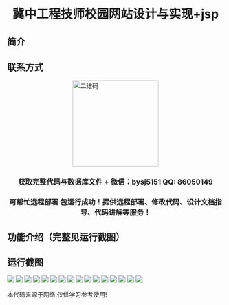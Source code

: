 <p><h1 align="center">冀中工程技师校园网站设计与实现+jsp</h1></p>

## 简介

## 联系方式
<img src="https://bs-1329754181.cos.ap-shanghai.myqcloud.com/wx.jpg" alt="二维码" style="display: block; margin: 0 auto;" width="200px">
<p><h3 align="center">获取完整代码与数据库文件 + 微信：bysj5151 QQ: 86050149</h3></p>
<p><h3 align="center">可帮忙远程部署 包运行成功！提供远程部署、修改代码、设计文档指导、代码讲解等服务！</h3></p>

## 功能介绍（完整见运行截图）

## 运行截图
![](https://bs-1329754181.cos.ap-shanghai.myqcloud.com/ssm/JizhongProjectTechnicianCampusWebsite/img/001.jpg)
![](https://bs-1329754181.cos.ap-shanghai.myqcloud.com/ssm/JizhongProjectTechnicianCampusWebsite/img/002.jpg)
![](https://bs-1329754181.cos.ap-shanghai.myqcloud.com/ssm/JizhongProjectTechnicianCampusWebsite/img/003.jpg)
![](https://bs-1329754181.cos.ap-shanghai.myqcloud.com/ssm/JizhongProjectTechnicianCampusWebsite/img/004.jpg)
![](https://bs-1329754181.cos.ap-shanghai.myqcloud.com/ssm/JizhongProjectTechnicianCampusWebsite/img/005.jpg)
![](https://bs-1329754181.cos.ap-shanghai.myqcloud.com/ssm/JizhongProjectTechnicianCampusWebsite/img/006.jpg)
![](https://bs-1329754181.cos.ap-shanghai.myqcloud.com/ssm/JizhongProjectTechnicianCampusWebsite/img/007.jpg)
![](https://bs-1329754181.cos.ap-shanghai.myqcloud.com/ssm/JizhongProjectTechnicianCampusWebsite/img/008.jpg)
![](https://bs-1329754181.cos.ap-shanghai.myqcloud.com/ssm/JizhongProjectTechnicianCampusWebsite/img/009.jpg)
![](https://bs-1329754181.cos.ap-shanghai.myqcloud.com/ssm/JizhongProjectTechnicianCampusWebsite/img/010.jpg)
![](https://bs-1329754181.cos.ap-shanghai.myqcloud.com/ssm/JizhongProjectTechnicianCampusWebsite/img/011.jpg)
![](https://bs-1329754181.cos.ap-shanghai.myqcloud.com/ssm/JizhongProjectTechnicianCampusWebsite/img/012.jpg)
![](https://bs-1329754181.cos.ap-shanghai.myqcloud.com/ssm/JizhongProjectTechnicianCampusWebsite/img/013.jpg)
![](https://bs-1329754181.cos.ap-shanghai.myqcloud.com/ssm/JizhongProjectTechnicianCampusWebsite/img/014.jpg)
![](https://bs-1329754181.cos.ap-shanghai.myqcloud.com/ssm/JizhongProjectTechnicianCampusWebsite/img/015.jpg)
![](https://bs-1329754181.cos.ap-shanghai.myqcloud.com/ssm/JizhongProjectTechnicianCampusWebsite/img/016.jpg)

<p>本代码来源于网络,仅供学习参考使用!</p>
